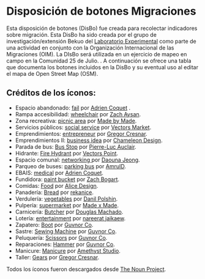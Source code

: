 # Disposición de botones Migraciones

Esta disposición de botones (DisBo) fue creada para recolectar indicadores sobre migración. Esta DisBo ha sido creada por el grupo de investigación/extensión Bekuo del [Laboratorio Experimental](labexp.org) como parte de una actividad en conjunto con la Organización Internacional de las Migraciones (OIM). La DIsBo será utilizada en un ejercicio de mapeo en campo en la Comunidad 25 de Julio. .  A continuación se ofrece una tabla que documenta los botones incluidos en la DisBo y su eventual uso al editar el mapa de Open Street Map (OSM).



## **Créditos de los íconos:**

* Espacio abandonado: [fail](https://thenounproject.com/search/?q=abandon&i=1715963) por [Adrien Coquet](https://thenounproject.com/coquet_adrien/) .
* Rampa accesibilidad: [wheelchair](https://thenounproject.com/search/?q=wheel+chair+ramp&i=226857) por [Zach Aysan](https://thenounproject.com/zachaysan/).
* Zona recreativa: [picnic area](https://thenounproject.com/search/?q=recreation+area&i=2507816) por [Made by Made](https://thenounproject.com/made.somewhere/).
* Servicios públicos: [social service](https://thenounproject.com/search/?q=public+service&i=1861169) por [Vectors Market](https://thenounproject.com/vectorsmarket/).
* Emprendimientos: [entrepreneur](https://thenounproject.com/search/?q=entrepreneurship&i=1603532) por [Gregor Cresnar](https://thenounproject.com/grega.cresnar/).
* Emprendimientos II: [business idea](https://thenounproject.com/term/entrepreneurship/418327/) por [Chameleon Design](https://thenounproject.com/Chamedesign/).
* Parada de bus: [Bus Stop](https://thenounproject.com/search/?q=bus+stop&i=19258) por [Pierre-Luc Auclair](https://thenounproject.com/pierreluc.auclair/).
* Hidrante: [Fire Hydrant](https://thenounproject.com/search/?q=fire+hydrant&i=2751891) por [Vectors Point](https://thenounproject.com/vectorspoint/).
* Espacio comunal: [networking ](https://thenounproject.com/search/?q=community+space&i=138311) por [Daouna Jeong](https://thenounproject.com/daouna/).
* Parqueo de buses: [parking bus](https://thenounproject.com/search/?q=parking++bus&i=3174047) por [AmruID](https://thenounproject.com/amruid/).
* EBAIS: [medical](https://thenounproject.com/search/?q=medical&i=3681461) por [Adrien Coquet](https://thenounproject.com/coquet_adrien/).
* Fundidora: [paint bucket](https://thenounproject.com/search/?q=forge&i=3644847) por [Zach Bogart](https://thenounproject.com/zachbogart).
* Comidas: [Food](https://thenounproject.com/search/?q=food&i=3407707) por [Alice Design](https://thenounproject.com/rose-alice-design/). 
* Panadería: [Bread](https://thenounproject.com/search/?q=bread&i=1531250) por [rekanice](https://thenounproject.com/rekanice/).
* Verdulería: [vegetables](https://thenounproject.com/search/?q=vegetables&i=918550) por [Danil Polshin](https://thenounproject.com/everydaytemplate/).
* Pulpería: [supermarket](https://thenounproject.com/search/?q=supermarket&i=1964818) por [Made x Made](https://thenounproject.com/christian933/).
* Carnicería: [Butcher](https://thenounproject.com/term/butcher/464150/) por [Douglas Machado](https://thenounproject.com/douglas-santos/).
* Lotería: [entertainment](https://thenounproject.com/piipimm.pz/collection/lotto/?i=3508145) por [nareerat jaikaew](https://thenounproject.com/piipimm.pz/).
* Zapatero: [Boot](https://thenounproject.com/term/craftmanship/17443/) por [Guvnor Co](https://thenounproject.com/Guvnor/).
* Sastre: [Sewing Machine](https://thenounproject.com/term/craftmanship/17433/) por [Guvnor Co](https://thenounproject.com/Guvnor/).
* Peluquería: [Scissors](https://thenounproject.com/term/craftmanship/17436/) por [Guvnor Co](https://thenounproject.com/Guvnor/).
* Reparaciones: [Hammer](https://thenounproject.com/term/craftmanship/17440/) por [Guvnor Co](https://thenounproject.com/Guvnor/).
* Manicure: [Manicure](https://thenounproject.com/search/?q=nails+beauty&i=3460654) por [Amethyst Studio](https://thenounproject.com/AmethystStudio).
* Taller: [Gears](https://thenounproject.com/search/?q=gear&i=694967) por [Gregor Cresnar](https://thenounproject.com/grega.cresnar/).



Todos los íconos fueron descargados desde [The Noun Project](https://thenounproject.com).
